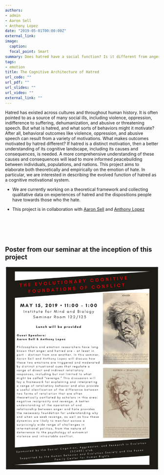 ```yaml
---
authors:
- admin
- Aaron Sell
- Anthony Lopez
date: "2019-05-01T00:00:00Z"
external_link:
image:
  caption:
  focal_point: Smart
summary: Does hatred have a social function? Is it different from anger?
tags:
- emotion
title: The Cognitive Architecture of Hatred
url_code: ""
url_pdf: ""
url_slides: ""
url_video: ""
external_link: ""
---
```


Hatred has existed across cultures and throughout human history. It is often pointed to as a source of many social ills, including violence, oppression, indifference to suffering, dehumanization, and abusive or threatening speech. But what is hatred, and what sorts of behaviors might it motivate? After all, behavioral outcomes like violence, oppression, and abusive speech can result from a variety of motivations. What makes outcomes motivated by hatred different? If hatred is a distinct motivation, then a better understanding of its cognitive landscape, including its causes and consequences, is needed. A more comprehensive understanding of these causes and consequences will lead to more informed peacebuilding between individuals, populations, and nations. This project aims to elaborate both theoretically and empirically on the emotion of hate. In particular, we are interested in describing the evolved function of hatred as a cognitive motivational system. 

- We are currently working on a theoretical framework and collecting qualitative data on experiences of hatred and the dispositions people have towards those who the hate.

- This project is in collaboration with [Aaron Sell](https://scholar.google.com/citations?user=iUg3iLUAAAAJ&hl=en) and [Anthony Lopez](https://labs.wsu.edu/evolutionary-politics/)


<br/><br/>
<br/><br/>

## **Poster from our seminar at the inception of this project**


![](poster.jpg)




